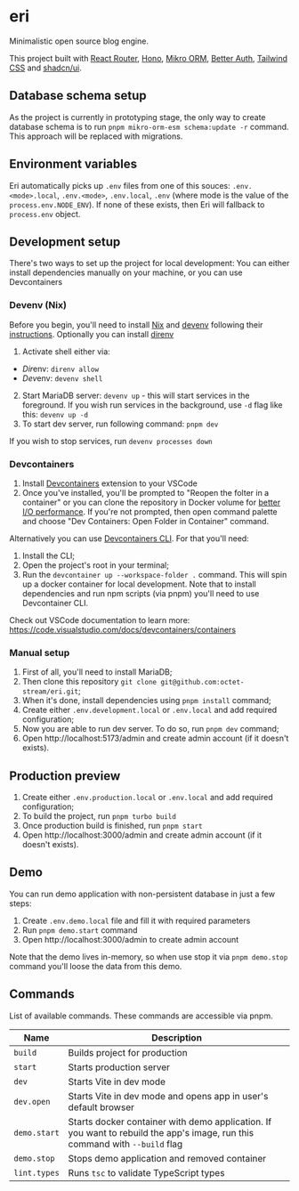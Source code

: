 # eri

Minimalistic open source blog engine.

This project built with [React Router](https://reactrouter.com/), [Hono](https://hono.dev), [Mikro ORM](https://mikro-orm.io/), [Better Auth](https://www.better-auth.com/), [Tailwind CSS](https://tailwindcss.com/docs) and [shadcn/ui](https://ui.shadcn.com/).

## Database schema setup

As the project is currently in prototyping stage, the only way to create database schema is to run `pnpm mikro-orm-esm schema:update -r` command.
This approach will be replaced with migrations.

## Environment variables

Eri automatically picks up `.env` files from one of this souces: `.env.<mode>.local`, `.env.<mode>`, `.env.local`, `.env` (where mode is the value of the `process.env.NODE_ENV`).
If none of these exists, then Eri will fallback to `process.env` object.

## Development setup

There's two ways to set up the project for local development: You can either install dependencies manually on your machine, or you can use Devcontainers

### Devenv (Nix)

Before you begin, you'll need to install [Nix](https://nixos.org/) and [devenv](https://devenv.sh/) following their [instructions](https://devenv.sh/getting-started/#installation).
Optionally you can install [direnv](https://direnv.net/)

1. Activate shell either via:
  * *Dir*env: `direnv allow`
  * *Dev*env: `devenv shell`
2. Start MariaDB server: `devenv up` - this will start services in the foreground. If you wish run services in the background, use `-d` flag like this: `devenv up -d`
3. To start dev server, run following command: `pnpm dev`

If you wish to stop services, run `devenv processes down`

### Devcontainers

1. Install [Devcontainers](https://marketplace.visualstudio.com/items?itemName=ms-vscode-remote.remote-containers) extension to your VSCode
2. Once you've installed, you'll be prompted to "Reopen the folter in a container" or you can clone the repository in Docker volume for [better I/O performance](https://code.visualstudio.com/docs/devcontainers/containers#_quick-start-open-a-git-repository-or-github-pr-in-an-isolated-container-volume). If you're not prompted, then open command palette and choose "Dev Containers: Open Folder in Container" command.

Alternatively you can use [Devcontainers CLI](https://github.com/devcontainers/cli). For that you'll need:

1. Install the CLI;
2. Open the project's root in your terminal;
3. Run the `devcontainer up --workspace-folder .` command. This will spin up a docker container for local development. Note that to install dependencies and run npm scripts (via pnpm) you'll need to use Devcontainer CLI.

Check out VSCode documentation to learn more: https://code.visualstudio.com/docs/devcontainers/containers

### Manual setup

1. First of all, you'll need to install MariaDB;
2. Then clone this repository `git clone git@github.com:octet-stream/eri.git`;
3. When it's done, install dependencies using `pnpm install` command;
4. Create either `.env.development.local` or `.env.local` and add required configuration;
5. Now you are able to run dev server. To do so, run `pnpm dev` command;
6. Open http://localhost:5173/admin and create admin account (if it doesn't exists).

## Production preview

1. Create either `.env.production.local` or `.env.local` and add required configuration;
2. To build the project, run `pnpm turbo build`
3. Once production build is finished, run `pnpm start`
4. Open http://localhost:3000/admin and create admin account (if it doesn't exists).

## Demo

You can run demo application with non-persistent database in just a few steps:

1. Create `.env.demo.local` file and fill it with required parameters
2. Run `pnpm demo.start` command
3. Open http://localhost:3000/admin to create admin account

Note that the demo lives in-memory, so when use stop it via `pnpm demo.stop` command you'll loose the data from this demo.

## Commands

List of available commands. These commands are accessible via pnpm.

| Name                | Description                                                                                                                 |
|---------------------|-----------------------------------------------------------------------------------------------------------------------------|
| `build`             | Builds project for production                                                                                               |
| `start`             | Starts production server                                                                                                    |
| `dev`               | Starts Vite in dev mode                                                                                                     |
| `dev.open`          | Starts Vite in dev mode and opens app in user's default browser                                                             |
| `demo.start`        | Starts docker container with demo application. If you want to rebuild the app's image, run this command with `--build` flag |
| `demo.stop`         | Stops demo application and removed container                                                                                |
| `lint.types`        | Runs `tsc` to validate TypeScript types                                                                                     |

